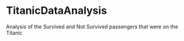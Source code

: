 # TitanicDataAnalysis
Analysis of the Survived and Not Survived passengers that were on the Titanic
